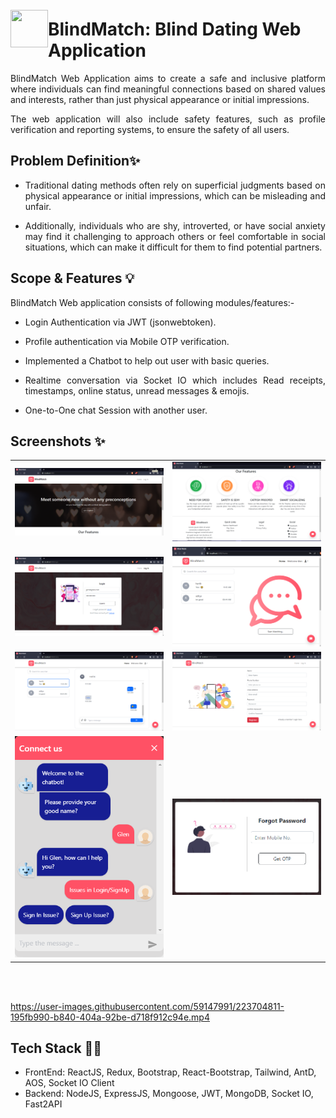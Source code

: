 <img align="left" style="margin-top:25px" width="60" height="60" src="frontend/src/assets/images/app-logo.png">

# BlindMatch: Blind Dating Web Application

<p style='text-align: justify;'>BlindMatch Web Application aims to create a safe and inclusive platform where individuals can find meaningful connections based on shared values and interests, rather than just physical appearance or initial impressions. </p>
<p style='text-align: justify;'>The web application will also include safety features, such as profile verification and reporting systems, to ensure the safety of all users.</p>

## Problem Definition✨

- <p style='text-align: justify;'>Traditional dating methods often rely on superficial judgments based on physical appearance or initial impressions, which can be misleading and unfair. </p>
- <p style='text-align: justify;'>Additionally, individuals who are shy, introverted, or have social anxiety may find it challenging to approach others or feel comfortable in social situations, which can make it difficult for them to find potential partners.</p>


## Scope & Features 💡

BlindMatch Web application consists of following modules/features:-

- <p style='text-align: justify;'> Login Authentication via JWT (jsonwebtoken).</p>
- <p style='text-align: justify;'>Profile authentication via Mobile OTP verification.</p>
- <p style='text-align: justify;'>Implemented a Chatbot to help out user with basic queries.</p>
- <p style='text-align: justify;'>Realtime conversation via Socket IO which includes Read receipts, timestamps, online status, unread messages & emojis.</p>
- <p style='text-align: justify;'>One-to-One chat Session with another user.</p>

## Screenshots ✨

<table>
    <tr>
        <td><img src="Images/SS/1.png" width="100%"></td>
        <td><img src="Images/SS/2.png"></td>
    </tr>
    <tr>
        <td><img src="Images/SS/3.png"></td>
         <td><img src="Images/SS/4.png"></td>
    </tr>
    <tr>
        <td><img src="Images/SS/5.png"></td>
         <td><img src="Images/SS/7.png"></td>
    </tr>
    <tr>
        <td><img src="Images/SS/6.png"></td>
         <td><img src="Images/SS/8.png"></td>
    </tr>
</table>


<br>
<br>


https://user-images.githubusercontent.com/59147991/223704811-195fb990-b840-404a-92be-d718f912c94e.mp4



## Tech Stack 👨‍💻

- FrontEnd: ReactJS, Redux, Bootstrap, React-Bootstrap, Tailwind, AntD, AOS, Socket IO Client
- Backend: NodeJS, ExpressJS, Mongoose, JWT, MongoDB, Socket IO, Fast2API
